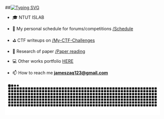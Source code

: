 ##[![Typing SVG](https://readme-typing-svg.herokuapp.com?font=Fira+Code&size=21&pause=1000&color=4929F7&background=FFFFFF00&center=true&vCenter=true&repeat=false&width=435&lines=Welcome+to+l3obo's+GitHub)](https://git.io/typing-svg)

- 🎓 NTUT ISLAB

- 🎯 My personal schedule for forums/competitions [/Schedule](https://github.com/l3inapo/Schedule)

- ⛳ CTF writeups on [/My-CTF-Challenges](https://github.com/l3inapo/All_my_writeup) 

- 📝 Research of paper [/Paper reading](https://github.com/l3inapo/ML-paper-reading)

- 💻 Other works portfolio [HERE](https://github.com/l3inapo?tab=repositories)

- 📫 How to reach me **jameszaq123@gmail.com**

![snake gif](https://raw.githubusercontent.com/l3inapo/l3inapo/output/github-contribution-grid-snake.svg)
<!--
**l3inapo/l3inapo** is a ✨ _special_ ✨ repository because its `README.md` (this file) appears on your GitHub profile.

Here are some ideas to get you started:

- 🔭 I’m currently working on ...
- 🌱 I’m currently learning ...
- 👯 I’m looking to collaborate on ...
- 🤔 I’m looking for help with ...
- 💬 Ask me about ...
- 📫 How to reach me: ...
- 😄 Pronouns: ...
- ⚡ Fun fact: ...
-->
